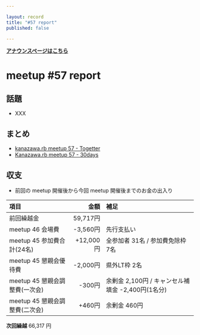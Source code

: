 ```yaml
---

layout: record
title: "#57 report"
published: false

---
```

<!-- 公開時は上記 published: false を true に変更する -->

<div style="text-align: left;"><a href="./"><strong>アナウンスページはこちら</strong></a></div>

# meetup #57 report

## 話題

<!-- 適宜サマライズを記入するか、twitter の #kzrb あたりからピックアップする -->

* XXX

<!-- 運営ブレストができた場合はログを作成してリンクを記載する
## 運営ブレストログ

* [meetup 57 運用ブレストログ](https://github.com/kanazawarb/meetup/wiki/meetup-57-%E9%81%8B%E7%94%A8%E3%83%96%E3%83%AC%E3%82%B9%E3%83%88%E3%83%AD%E3%82%B0)

-->

## まとめ

<!-- Togetter, 30days のリンクをいれる -->

* [kanazawa.rb meetup 57 - Togetter](XXX)
* [Kanazawa.rb meetup 57 - 30days](XXX)


<!-- 分かっている範囲でリンクがあれば列挙する
## スライド

* XXX

-->

<!-- 分かっている範囲でリンクがあれば列挙する
## 参加者のブログ

* XXX

-->


## 収支

<!-- 適宜更新する(以下は meetup 45 の内容を例示) -->

* 前回の meetup 開催後から今回 meetup 開催後までのお金の出入り

|項目                           |金額         |補足                                               |
|:------------------------------|------------:|:--------------------------------------------------|
| 前回繰越金                    |    59,717円 |                                                   |
| meetup 46 会場費              |    -3,560円 | 先行支払い                                        |
| meetup 45 参加費合計(24名)    |   +12,000円 | 全参加者 31名 / 参加費免除枠 7名                  |
| meetup 45 懇親会優待費        |    -2,000円 | 県外LT枠 2名                                      |
| meetup 45 懇親会調整費(一次会)|      -300円 | 余剰金 2,100円 / キャンセル補填金 -2,400円(1名分) |
| meetup 45 懇親会調整費(二次会)|      +460円 | 余剰金 460円                                      |

**次回繰越**  66,317 円

